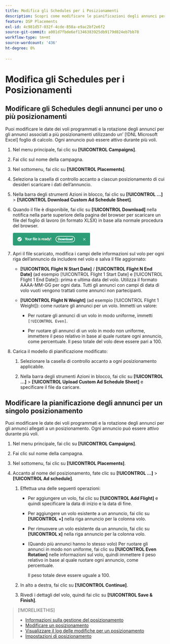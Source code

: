 ```yaml
---
title: Modifica gli Schedules per i Posizionamenti
description: Scopri come modificare le pianificazioni degli annunci per gli annunci allegati ai posizionamenti.
feature: DSP Placements
exl-id: 4c981d57-032f-4cde-858a-e9ac2bf2e6f2
source-git-commit: a001d7fbde6ef1346383925db9179d824eb7bb78
workflow-type: tm+mt
source-wordcount: '436'
ht-degree: 0%

---
```


# Modifica gli Schedules per i Posizionamenti

## Modificare gli Schedules degli annunci per uno o più posizionamenti

Puoi modificare le date dei voli programmati e la rotazione degli annunci per gli annunci associati a più posizionamenti utilizzando un’ [!DNL Microsoft Excel] foglio di calcolo. Ogni annuncio può essere attivo durante più voli.

1. Nel menu principale, fai clic su **[!UICONTROL Campaigns]**.

1. Fai clic sul nome della campagna.

1. Nel sottomenu, fai clic su **[!UICONTROL Placements]**.

1. Seleziona la casella di controllo accanto a ciascun posizionamento di cui desideri scaricare i dati dell’annuncio.

1. Nella barra degli strumenti Azioni in blocco, fai clic su **[!UICONTROL ...]** > **[!UICONTROL Download Custom Ad Schedule Sheet]**.

1. Quando il file è disponibile, fai clic su **[!UICONTROL Download]** nella notifica nella parte superiore della pagina del browser per scaricare un file del foglio di lavoro (in formato XLSX) in base alla normale procedura del browser.

   ![Scarica notifica pronta](/help/dsp/assets/download-ready.png "Scarica notifica pronta")

1. Apri il file scaricato, modifica i campi delle informazioni sul volo per ogni riga dell’annuncio da includere nel volo e salva il file aggiornato:

   * **[!UICONTROL Flight N Start Date]** / **[!UICONTROL Flight N End Date]** (ad esempio [!UICONTROL Flight 1 Start Date] e [!UICONTROL Flight 1 End Date]): prima e ultima data del volo. Utilizza il formato AAAA-MM-GG per ogni data. Tutti gli annunci con campi di data di volo vuoti vengono trattati come annunci non partecipanti.

   * **[!UICONTROL Flight N Weight]** (ad esempio [!UICONTROL Flight 1 Weight]): come ruotare gli annunci per un volo. Immetti un valore:

      * Per ruotare gli annunci di un volo in modo uniforme, immetti `[!UICONTROL Even]`.

      * Per ruotare gli annunci di un volo in modo non uniforme, immettere il peso relativo in base al quale ruotare ogni annuncio, come percentuale. Il peso totale del volo deve essere pari a 100.

1. Carica il modello di pianificazione modificato:

   1. Selezionare la casella di controllo accanto a ogni posizionamento applicabile.

   1. Nella barra degli strumenti Azioni in blocco, fai clic su **[!UICONTROL ...]** > **[!UICONTROL Upload Custom Ad Schedule Sheet]** e specificare il file da caricare.

## Modificare la pianificazione degli annunci per un singolo posizionamento

<!-- Some placements don't have this option. Clarify which placement types aren't eligible -- just simple ad serving placements (PG ones seem okay)? And anything else? -->

Puoi modificare le date dei voli programmati e la rotazione degli annunci per gli annunci allegati a un posizionamento. Ogni annuncio può essere attivo durante più voli.

1. Nel menu principale, fai clic su **[!UICONTROL Campaigns]**.

1. Fai clic sul nome della campagna.

1. Nel sottomenu, fai clic su **[!UICONTROL Placements]**.

1. Accanto al nome del posizionamento, fate clic su  **[!UICONTROL ...]** > **[!UICONTROL Ad schedule]**.

   1. Effettua una delle seguenti operazioni:

      * Per aggiungere un volo, fai clic su **[!UICONTROL Add Flight]** e quindi specificare la data di inizio e la data di fine.

      * Per aggiungere un volo esistente a un annuncio, fai clic su **[!UICONTROL +]** nella riga annuncio per la colonna volo.

      * Per rimuovere un volo esistente da un annuncio, fai clic su **[!UICONTROL x]** nella riga annuncio per la colonna volo.

      * (Quando più annunci hanno lo stesso volo) Per ruotare gli annunci in modo non uniforme, fai clic su **[!UICONTROL Even Rotation]** nelle informazioni sul volo, quindi immettere il peso relativo in base al quale ruotare ogni annuncio, come percentuale.

        Il peso totale deve essere uguale a 100.

   1. In alto a destra, fai clic su **[!UICONTROL Continue]**.

   1. Rivedi i dettagli del volo, quindi fai clic su **[!UICONTROL Save & Finish]**.

>[!MORELIKETHIS]
>
>* [Informazioni sulla gestione del posizionamento](placement-about.md)
>* [Modificare un posizionamento](placement-edit.md)
>* [Visualizzare il log delle modifiche per un posizionamento](placement-change-log.md)
>* [Impostazioni di posizionamento](placement-settings.md)

